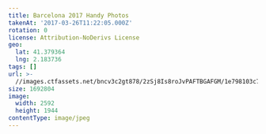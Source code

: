 ```yaml
---
title: Barcelona 2017 Handy Photos
takenAt: '2017-03-26T11:22:05.000Z'
rotation: 0
license: Attribution-NoDerivs License
geo:
  lat: 41.379364
  lng: 2.183736
tags: []
url: >-
  //images.ctfassets.net/bncv3c2gt878/2zSj8Is8roJvPAFTBGAFGM/1e798103c76b2b697f519e9235a14f64/barcelona-2017-handy-photos_33293276383_o
size: 1692804
image:
  width: 2592
  height: 1944
contentType: image/jpeg
---
```


